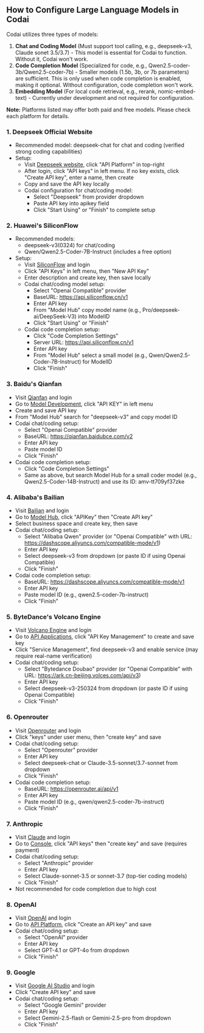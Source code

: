 ## How to Configure Large Language Models in Codai

Codai utilizes three types of models:

1. **Chat and Coding Model** (Must support tool calling, e.g., deepseek-v3, Claude sonet 3.5/3.7) - This model is essential for Codai to function. Without it, Codai won't work.
2. **Code Completion Model** (Specialized for code, e.g., Qwen2.5-coder-3b/Qwen2.5-coder-7b) - Smaller models (1.5b, 3b, or 7b parameters) are sufficient. This is only used when code completion is enabled, making it optional. Without configuration, code completion won't work.
3. **Embedding Model** (For local code retrieval, e.g., rerank, nomic-embed-text) - Currently under development and not required for configuration.

**Note:** Platforms listed may offer both paid and free models. Please check each platform for details.

### 1. Deepseek Official Website

- Recommended model: deepseek-chat for chat and coding (verified strong coding capabilities)
- Setup:
  - Visit [Deepseek website](https://deepseek.com), click "API Platform" in top-right
  - After login, click "API keys" in left menu. If no key exists, click "Create API key", enter a name, then create
  - Copy and save the API key locally
  - Codai configuration for chat/coding model:
    - Select "Deepseek" from provider dropdown
    - Paste API key into apikey field
    - Click "Start Using" or "Finish" to complete setup

### 2. Huawei's SiliconFlow

- Recommended models:
  - deepseek-v3(0324) for chat/coding
  - Qwen/Qwen2.5-Coder-7B-Instruct (includes a free option)
- Setup:
  - Visit [SiliconFlow](https://siliconflow.cn/) and login
  - Click "API Keys" in left menu, then "New API Key"
  - Enter description and create key, then save locally
  - Codai chat/coding model setup:
    - Select "Openai Compatible" provider
    - BaseURL: https://api.siliconflow.cn/v1
    - Enter API key
    - From "Model Hub" copy model name (e.g., Pro/deepseek-ai/DeepSeek-V3) into ModelID
    - Click "Start Using" or "Finish"
  - Codai code completion setup:
    - Click "Code Completion Settings"
    - Server URL: https://api.siliconflow.cn/v1
    - Enter API key
    - From "Model Hub" select a small model (e.g., Qwen/Qwen2.5-Coder-7B-Instruct) for ModelID
    - Click "Finish"

### 3. Baidu's Qianfan

- Visit [Qianfan](https://cloud.baidu.com/product-s/qianfan_home) and login
- Go to [Model Development](https://cloud.baidu.com/product-s/qianfan_modelbuilder), click "API KEY" in left menu
- Create and save API key
- From "Model Hub" search for "deepseek-v3" and copy model ID
- Codai chat/coding setup:
  - Select "Openai Compatible" provider
  - BaseURL: https://qianfan.baidubce.com/v2
  - Enter API key
  - Paste model ID
  - Click "Finish"
- Codai code completion setup:
  - Click "Code Completion Settings"
  - Same as above, but search Model Hub for a small coder model (e.g., Qwen2.5-Coder-14B-Instruct) and use its ID: amv-tt709yf37zke

### 4. Alibaba's Bailian

- Visit [Bailian](https://www.aliyun.com/product/bailian/) and login
- Go to [Model Hub](https://bailian.console.aliyun.com/?tab=model#/model-market), click "APIKey" then "Create API key"
- Select business space and create key, then save
- Codai chat/coding setup:
  - Select "Alibaba Qwen" provider (or "Openai Compatible" with URL: https://dashscope.aliyuncs.com/compatible-mode/v1)
  - Enter API key
  - Select deepseek-v3 from dropdown (or paste ID if using Openai Compatible)
  - Click "Finish"
- Codai code completion setup:
  - BaseURL: https://dashscope.aliyuncs.com/compatible-mode/v1
  - Enter API key
  - Paste model ID (e.g., qwen2.5-coder-7b-instruct)
  - Click "Finish"

### 5. ByteDance's Volcano Engine

- Visit [Volcano Engine](https://www.volcengine.com/) and login
- Go to [API Applications](https://console.volcengine.com/ark/region:ark+cn-beijing/overview?briefPage=0&briefType=introduce&type=new), click "API Key Management" to create and save key
- Click "Service Management", find deepseek-v3 and enable service (may require real-name verification)
- Codai chat/coding setup:
  - Select "Bytedance Doubao" provider (or "Openai Compatible" with URL: https://ark.cn-beijing.volces.com/api/v3)
  - Enter API key
  - Select deepseek-v3-250324 from dropdown (or paste ID if using Openai Compatible)
  - Click "Finish"

### 6. Openrouter

- Visit [Openrouter](https://openrouter.ai/) and login
- Click "keys" under user menu, then "create key" and save
- Codai chat/coding setup:
  - Select "Openrouter" provider
  - Enter API key
  - Select deepseek-chat or Claude-3.5-sonnet/3.7-sonnet from dropdown
  - Click "Finish"
- Codai code completion setup:
  - BaseURL: https://openrouter.ai/api/v1
  - Enter API key
  - Paste model ID (e.g., qwen/qwen2.5-coder-7b-instruct)
  - Click "Finish"

### 7. Anthropic

- Visit [Claude](https://claude.ai/) and login
- Go to [Console](https://console.anthropic.com/dashboard), click "API keys" then "create key" and save (requires payment)
- Codai chat/coding setup:
  - Select "Anthropic" provider
  - Enter API key
  - Select Claude-sonnet-3.5 or sonnet-3.7 (top-tier coding models)
  - Click "Finish"
- Not recommended for code completion due to high cost

### 8. OpenAI

- Visit [OpenAI](https://openai.com/) and login
- Go to [API Platform](https://platform.openai.com/api-keys), click "Create an API key" and save
- Codai chat/coding setup:
  - Select "OpenAI" provider
  - Enter API key
  - Select GPT-4.1 or GPT-4o from dropdown
  - Click "Finish"

### 9. Google

- Visit [Google AI Studio](https://aistudio.google.com/apikey) and login
- Click "Create API key" and save
- Codai chat/coding setup:
  - Select "Google Gemini" provider
  - Enter API key
  - Select Gemini-2.5-flash or Gemini-2.5-pro from dropdown
  - Click "Finish"
